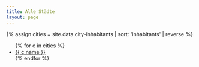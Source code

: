 ```yaml
---
title: Alle Städte
layout: page
---
```


{% assign cities = site.data.city-inhabitants | sort: 'inhabitants' | reverse %}
<ul class="menu">
{% for c in cities %}
<li><a href="/blumen-deko-{{ c.citySlug }}.html">{{ c.name }}</a></li>
{% endfor %}
</ul>